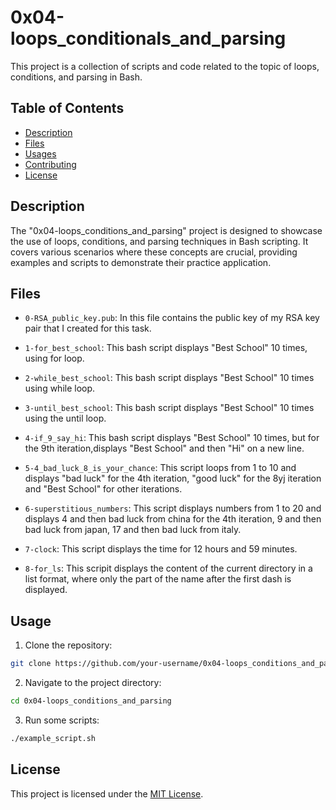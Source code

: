 # 0x04-loops_conditionals_and_parsing

This project is a collection of scripts and code related to the topic of loops, conditions, and parsing in Bash.

## Table of Contents

- [Description](#description)
- [Files](#files)
- [Usages](#usages)
- [Contributing](#contributing)
- [License](#license)

## Description

The "0x04-loops_conditions_and_parsing" project is designed to showcase the use of loops, conditions, and parsing techniques in Bash scripting. It covers various scenarios where these concepts are crucial, providing examples and scripts to demonstrate their practice application.

## Files

- `0-RSA_public_key.pub`: In this file contains the public key of my RSA key pair that I created for this task.

- `1-for_best_school`: This bash script displays "Best School" 10 times, using for loop.

- `2-while_best_school`: This bash script displays "Best School" 10 times using while loop.

- `3-until_best_school`: This bash script displays "Best School" 10 times using the until loop.

- `4-if_9_say_hi`: This bash script displays "Best School" 10 times, but for the 9th iteration,displays "Best School" and then "Hi" on a new line.

- `5-4_bad_luck_8_is_your_chance`: This script loops from 1 to 10 and displays "bad luck" for the 4th iteration, "good luck" for the 8yj iteration and "Best School" for other iterations.

- `6-superstitious_numbers`: This script displays numbers from 1 to 20 and displays 4 and then bad luck from china for the 4th iteration, 9 and then bad luck from japan, 17 and then bad luck from italy.

- `7-clock`: This script displays the time for 12 hours and 59 minutes.

- `8-for_ls`: This scripit displays the content of the current directory in a list format, where only the part of the name after the first dash is displayed.

## Usage

1. Clone the repository:

```bash
git clone https://github.com/your-username/0x04-loops_conditions_and_parsing.git
```

2. Navigate to the project directory:
```bash
cd 0x04-loops_conditions_and_parsing
```

3. Run some scripts:
```bash
./example_script.sh
```

## License

This project is licensed under the [MIT License](LICENSE).
